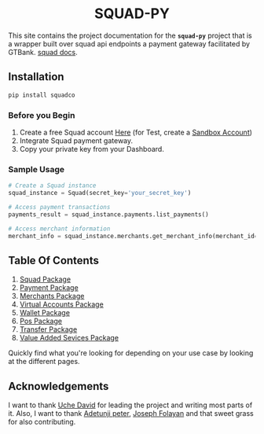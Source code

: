 # <center>SQUAD-PY<center/>

This site contains the project documentation for the
**`squad-py`** project that is a wrapper built over squad api endpoints
a payment gateway facilitated by GTBank.
[squad docs](
    https://squadinc.gitbook.io/squad-api-documentation/).

## Installation
```bash
pip install squadco
```

### Before you Begin
1. Create a free Squad account [Here](https://dashboard.squadco.com/sign-up) (for Test, create a [Sandbox Account](https://sandbox.squadco.com/sign-up))
2. Integrate Squad payment gateway.
3. Copy your private key from your Dashboard.


### Sample Usage
```python
# Create a Squad instance
squad_instance = Squad(secret_key='your_secret_key')

# Access payment transactions
payments_result = squad_instance.payments.list_payments()

# Access merchant information
merchant_info = squad_instance.merchants.get_merchant_info(merchant_id='merchant123')
```

## Table Of Contents

1. [Squad Package](squad.md)
2. [Payment Package](payment.md)
3. [Merchants Package](merchants.md)
4. [Virtual Accounts Package](virtual_accounts.md)
5. [Wallet Package](wallet.md)
6. [Pos Package](pos.md)
7. [Transfer Package](transfer.md)
8. [Value Added Sevices Package](value_added.md)


Quickly find what you're looking for depending on
your use case by looking at the different pages.

## Acknowledgements

I want to thank [Uche David](https://github.com/debugtitan) for leading the project and writing most parts of it. Also, I want to thank [Adetunji peter](https://github.com/Grenate22), [Joseph Folayan](https://github.com/joey1123455) and that sweet grass for also contributing.

